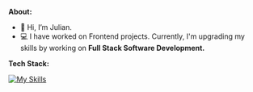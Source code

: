 **About:**

- 👋 Hi, I’m Julian.
- 💻 I have worked on Frontend projects. Currently, I'm upgrading my skills by working on **Full Stack Software Development.**



**Tech Stack:**

[![My Skills](https://skillicons.dev/icons?i=js,react,html,css,express,nodejs,git,aws)](https://skillicons.dev)

<!---
JRMZdev/JRMZdev is a ✨ special ✨ repository because its `README.md` (this file) appears on your GitHub profile.
You can click the Preview link to take a look at your changes.

